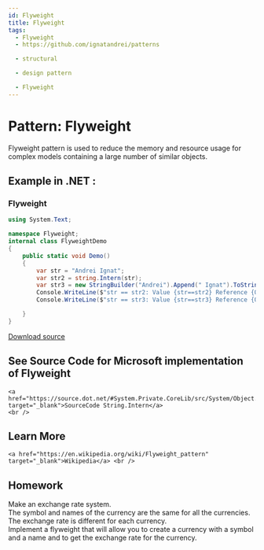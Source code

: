 ```yaml
---
id: Flyweight
title: Flyweight
tags:
  - Flyweight
  - https://github.com/ignatandrei/patterns

  - structural

  - design pattern

  - Flyweight
---
```


# Pattern:  Flyweight

Flyweight pattern is used to reduce the memory and resource usage for complex models containing a large number of similar objects.    <br />

## Example in .NET : 


###  Flyweight
```csharp showLineNumbers title="Flyweight example for Pattern Flyweight"
using System.Text;

namespace Flyweight;
internal class FlyweightDemo
{
    public static void Demo()
    {
        var str = "Andrei Ignat";
        var str2 = string.Intern(str);
        var str3 = new StringBuilder("Andrei").Append(" Ignat").ToString();
        Console.WriteLine($"str == str2: Value {str==str2} Reference {Object.ReferenceEquals(str,str2)}");
        Console.WriteLine($"str == str3: Value {str==str3} Reference {Object.ReferenceEquals(str,str3)}");

    }
}

```


[Download source](/zipSourceCodes/flyweight.zip)



## See Source Code for Microsoft implementation of Flyweight

    <a href="https://source.dot.net/#System.Private.CoreLib/src/System/Object.CoreCLR.cs" target="_blank">SourceCode String.Intern</a>
    <br />


## Learn More

    <a href="https://en.wikipedia.org/wiki/Flyweight_pattern" target="_blank">Wikipedia</a> <br />


## Homework


Make an exchange rate system.    <br />
The symbol and names of the currency are the same for all the currencies.    <br />
The exchange rate is different for each currency.    <br />
Implement a flyweight that will allow you to create a currency with a symbol and a name and to get the exchange rate for the currency.    <br />


